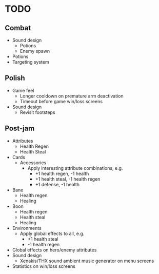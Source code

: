 # TODO
## Combat
- Sound design
  - Potions
  - Enemy spawn
- Potions
- Targeting system

## Polish
- Game feel
  - Longer cooldown on premature arm deactivation
  - Timeout before game win/loss screens
- Sound design
  - Revisit footsteps

## Post-jam
- Attributes
  - Health Regen
  - Health Steal
- Cards
  - Accessories
    - Apply interesting attribute combinations, e.g.
      - +1 health regen, -1 health
      - +1 health steal, -1 health regen
      - +1 defense, -1 health
 - Bane
    - Health regen
    - Healing
  - Boon
    - Health regen
    - Health steal
    - Healing
  - Environments
    - Apply global effects to all, e.g.
      - +1 health steal
      - -1 health regen
- Global effects on hero/enemy attributes
- Sound design
  - Xenakis/THX sound ambient music generator on menu screens
- Statistics on win/loss screens
